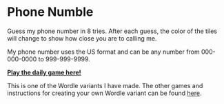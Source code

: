 # Phone Numble

Guess my phone number in 8 tries. After each guess, the color of the tiles will
change to show how close you are to calling me.

My phone number uses the US format and can be any number 
from 000-000-0000 to 999-999-9999.

[**Play the daily game here!**](https://phonenumble.netlify.app)

This is one of the Wordle variants I have made. The other games and instructions for creating your own Wordle variant can be found [here](https://github.com/Compsciler/Wordle-With-Score-Database/).
